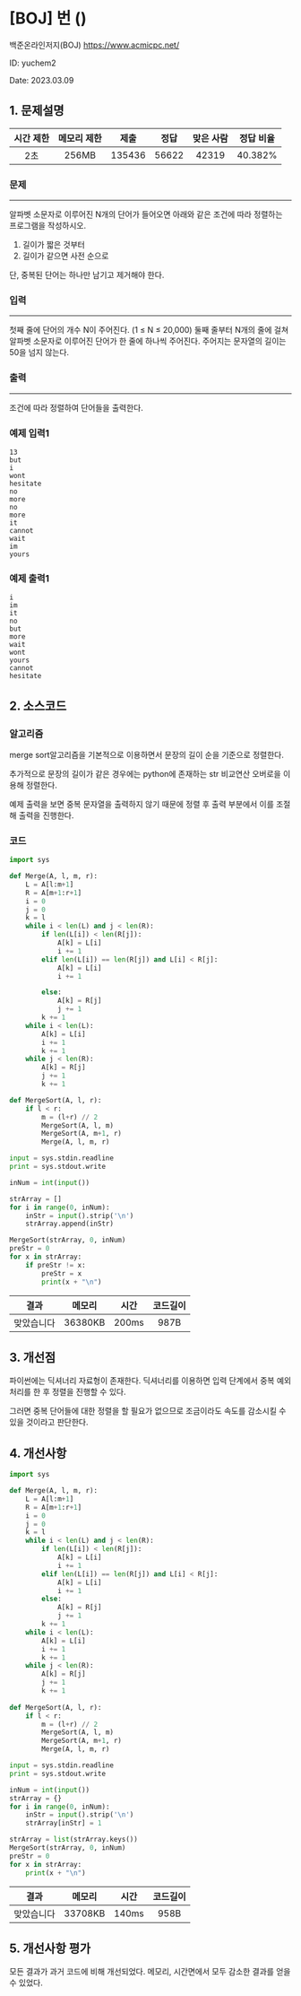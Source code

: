 # [BOJ] 번 ()
백준온라인저지(BOJ) https://www.acmicpc.net/

ID: yuchem2

Date: 2023.03.09
## 1. 문제설명
| 시간 제한 | 메모리 제한 | 제출  | 정답 | 맞은 사람 | 정답 비율 |
| :---: | :---: | :---: | :---: | :---: | :---: |
|  2초   |  256MB   | 135436 | 56622 | 42319 | 40.382%  |

### 문제
---
알파벳 소문자로 이루어진 N개의 단어가 들어오면 아래와 같은 조건에 따라 정렬하는 프로그램을 작성하시오.
1. 길이가 짧은 것부터
2. 길이가 같으면 사전 순으로

단, 중복된 단어는 하나만 남기고 제거해야 한다.
### 입력
---
첫째 줄에 단어의 개수 N이 주어진다. (1 ≤ N ≤ 20,000) 둘째 줄부터 N개의 줄에 걸쳐 알파벳 소문자로 이루어진 단어가 한 줄에 하나씩 주어진다. 주어지는 문자열의 길이는 50을 넘지 않는다.
### 출력
---
조건에 따라 정렬하여 단어들을 출력한다.

### 예제 입력1
```
13
but
i
wont
hesitate
no
more
no
more
it
cannot
wait
im
yours
```

### 예제 출력1
```
i
im
it
no
but
more
wait
wont
yours
cannot
hesitate
```

## 2. 소스코드

### 알고리즘
merge sort알고리즘을 기본적으로 이용하면서 문장의 길이 순을 기준으로 정렬한다.

추가적으로 문장의 길이가 같은 경우에는 python에 존재하는 str 비교연산 오버로을 이용해 정렬한다. 

예제 출력을 보면 중복 문자열을 출력하지 않기 때문에 정렬 후 출력 부분에서 이를 조절해 출력을 진행한다. 

### 코드
```python
import sys

def Merge(A, l, m, r):
    L = A[l:m+1]
    R = A[m+1:r+1]
    i = 0
    j = 0
    k = l
    while i < len(L) and j < len(R):
        if len(L[i]) < len(R[j]):
            A[k] = L[i]
            i += 1
        elif len(L[i]) == len(R[j]) and L[i] < R[j]:
            A[k] = L[i]
            i += 1

        else:
            A[k] = R[j]
            j += 1
        k += 1
    while i < len(L):
        A[k] = L[i]
        i += 1
        k += 1
    while j < len(R):
        A[k] = R[j]
        j += 1
        k += 1

def MergeSort(A, l, r):
    if l < r:
        m = (l+r) // 2
        MergeSort(A, l, m)
        MergeSort(A, m+1, r)
        Merge(A, l, m, r)

input = sys.stdin.readline
print = sys.stdout.write

inNum = int(input())

strArray = []
for i in range(0, inNum):
    inStr = input().strip('\n')
    strArray.append(inStr)

MergeSort(strArray, 0, inNum)
preStr = 0
for x in strArray:
    if preStr != x:
        preStr = x
        print(x + "\n")
```

| 결과 | 메모리 | 시간 | 코드길이 |
|:---:|:-----: | :---: | :----: |
| 맞았습니다 | 36380KB | 200ms | 987B |


## 3. 개선점
파이썬에는 딕셔너리 자료형이 존재한다. 딕셔너리를 이용하면 입력 단계에서 중복 예외 처리를 한 후 정렬을 진행할 수 있다. 

그러면 중복 단어들에 대한 정렬을 할 필요가 없으므로 조금이라도 속도를 감소시킬 수 있을 것이라고 판단한다. 

## 4. 개선사항
```Python
import sys

def Merge(A, l, m, r):
    L = A[l:m+1]
    R = A[m+1:r+1]
    i = 0
    j = 0
    k = l
    while i < len(L) and j < len(R):
        if len(L[i]) < len(R[j]):
            A[k] = L[i]
            i += 1
        elif len(L[i]) == len(R[j]) and L[i] < R[j]:
            A[k] = L[i]
            i += 1
        else:
            A[k] = R[j]
            j += 1
        k += 1
    while i < len(L):
        A[k] = L[i]
        i += 1
        k += 1
    while j < len(R):
        A[k] = R[j]
        j += 1
        k += 1
        
def MergeSort(A, l, r):
    if l < r:
        m = (l+r) // 2
        MergeSort(A, l, m)
        MergeSort(A, m+1, r)
        Merge(A, l, m, r)

input = sys.stdin.readline
print = sys.stdout.write

inNum = int(input())
strArray = {}
for i in range(0, inNum):
    inStr = input().strip('\n')
    strArray[inStr] = 1

strArray = list(strArray.keys())
MergeSort(strArray, 0, inNum)
preStr = 0
for x in strArray:
    print(x + "\n")
```

| 결과 | 메모리 | 시간 | 코드길이 |
|:---:|:-----: | :---: | :----: |
| 맞았습니다 | 33708KB | 140ms | 958B |

## 5. 개선사항 평가

모든 결과가 과거 코드에 비해 개선되었다. 메모리, 시간면에서 모두 감소한 결과를 얻을 수 있었다. 
